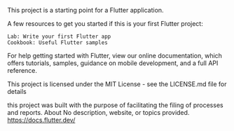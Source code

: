 This project is a starting point for a Flutter application.

A few resources to get you started if this is your first Flutter project:

    Lab: Write your first Flutter app
    Cookbook: Useful Flutter samples

For help getting started with Flutter, view our online documentation, which offers tutorials, samples, guidance on mobile development, and a full API reference.

This project is licensed under the MIT License - see the LICENSE.md file for details

this project was built with the purpose of facilitating the filing of processes and reports.
About
No description, website, or topics provided.
https://docs.flutter.dev/
